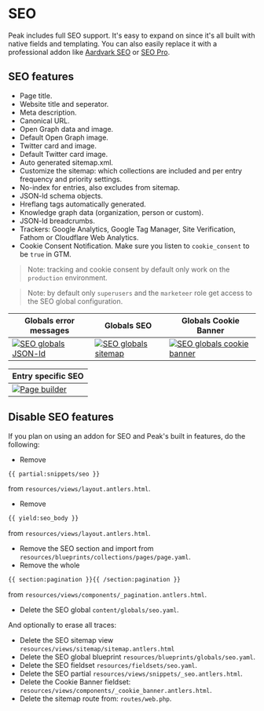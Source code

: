 # SEO

Peak includes full SEO support. It's easy to expand on since it's all built with native fields and templating. You can also easily replace it with a professional addon like [Aardvark SEO](https://statamic.com/addons/candour/aardvark-seo) or [SEO Pro](https://statamic.com/addons/statamic/seo-pro). 

## SEO features
* Page title.
* Website title and seperator.
* Meta description.
* Canonical URL.
* Open Graph data and image.
* Default Open Graph image.
* Twitter card and image.
* Default Twitter card image.
* Auto generated sitemap.xml.
* Customize the sitemap: which collections are included and per entry frequency and priority settings.
* No-index for entries, also excludes from sitemap.
* JSON-ld schema objects.
* Hreflang tags automatically generated.
* Knowledge graph data (organization, person or custom).
* JSON-ld breadcrumbs.
* Trackers: Google Analytics, Google Tag Manager, Site Verification, Fathom or Cloudflare Web Analytics.
* Cookie Consent Notification. Make sure you listen to `cookie_consent` to be `true` in GTM.

> Note: tracking and cookie consent by default only work on the `production` environment.

> Note: by default only `superusers` and the `marketeer` role get access to the SEO global configuration.

| Globals error messages  | Globals SEO  |  Globals Cookie Banner  |
|---|---|---|
| [![SEO globals JSON-ld](https://cdn.studio1902.nl/assets/statamic-peak/screenshots/v1.18.8/seo-globals-01.png)](https://cdn.studio1902.nl/assets/statamic-peak/screenshots/v1.18.8/seo-globals-01.png) | [![SEO globals sitemap](https://cdn.studio1902.nl/assets/statamic-peak/screenshots/v1.18.8/seo-globals-02.png)](https://cdn.studio1902.nl/assets/statamic-peak/screenshots/v1.18.8/seo-globals-02.png) | [![SEO globals cookie banner](https://cdn.studio1902.nl/assets/statamic-peak/screenshots/v1.18.8/seo-globals-03.png)](https://cdn.studio1902.nl/assets/statamic-peak/screenshots/v1.18.8/seo-globals-03.png) |

| Entry specific SEO | 
|---|
| [![Page builder](https://cdn.studio1902.nl/assets/statamic-peak/screenshots/v1.18.8/entry-seo.png)](https://cdn.studio1902.nl/assets/statamic-peak/screenshots/v1.18.8/entry-seo.png) |

## Disable SEO features

If you plan on using an addon for SEO and Peak's built in features, do the following:
* Remove

```html
{{ partial:snippets/seo }}
```
from `resources/views/layout.antlers.html`.

* Remove

```html
{{ yield:seo_body }}
``` 
from `resources/views/layout.antlers.html`.
* Remove the SEO section and import from `resources/blueprints/collections/pages/page.yaml`.
* Remove the whole 

```html
{{ section:pagination }}{{ /section:pagination }}
``` 
from `resources/views/components/_pagination.antlers.html`.

* Delete the SEO global `content/globals/seo.yaml`.

And optionally to erase all traces:
* Delete the SEO sitemap view `resources/views/sitemap/sitemap.antlers.html`
* Delete the SEO global blueprint `resources/blueprints/globals/seo.yaml`.
* Delete the SEO fieldset `resources/fieldsets/seo.yaml`.
* Delete the SEO partial `resources/views/snippets/_seo.antlers.html`.
* Delete the Cookie Banner fieldset: `resources/views/components/_cookie_banner.antlers.html`.
* Delete the sitemap route from: `routes/web.php`.